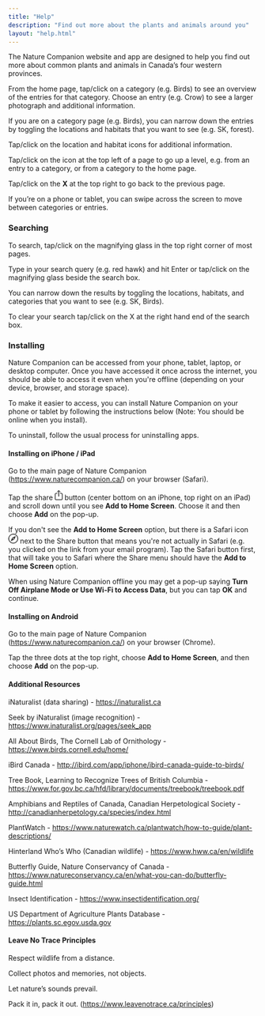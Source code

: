 ```yaml
---
title: "Help"
description: "Find out more about the plants and animals around you"
layout: "help.html"
---
```

The Nature Companion website and app are designed to help you find out more about common plants and animals in Canada’s four western provinces.

From the home page, tap/click on a category (e.g. Birds) to see an overview of the entries for that category. Choose an entry (e.g. Crow) to see a larger photograph and additional information.

If you are on a category page (e.g. Birds), you can narrow down the entries by toggling the locations and habitats that you want to see (e.g. SK, forest).

Tap/click on the location and habitat icons for additional information.

Tap/click on the icon at the top left of a page to go up a level, e.g. from an entry to a category, or from a category to the home page.

Tap/click on the **X** at the top right to go back to the previous page.

If you’re on a phone or tablet, you can swipe across the screen to move between categories or entries.

### Searching

To search, tap/click on the magnifying glass in the top right corner of most pages.

Type in your search query (e.g. red hawk) and hit Enter or tap/click on the magnifying glass beside the search box.

You can narrow down the results by toggling the locations, habitats, and categories that you want to see (e.g. SK, Birds).

To clear your search tap/click on the X at the right hand end of the search box.

### Installing

Nature Companion can be accessed from your phone, tablet, laptop, or desktop computer. Once you have accessed it once across the internet, you should be able to access it even when you're offline (depending on your device, browser, and storage space).

To make it easier to access, you can install Nature Companion on your phone or tablet by following the instructions below (Note: You should be online when you install).

To uninstall, follow the usual process for uninstalling apps.

#### Installing on iPhone / iPad

Go to the main page of Nature Companion (https://www.naturecompanion.ca/) on your browser (Safari).

Tap the share <img src="/images/share.png" height="20px" /> button (center bottom on an iPhone, top right on an iPad) and scroll down until you see **Add to Home Screen**. Choose it and then choose **Add** on the pop-up.

If you don't see the **Add to Home Screen** option, but there is a Safari icon <img src="/images/safari.png" height="20px" /> next to the Share button that means you're not actually in Safari (e.g. you clicked on the link from your email program). Tap the Safari button first, that will take you to Safari where the Share menu should have the **Add to Home Screen** option.

When using Nature Companion offline you may get a pop-up saying **Turn Off Airplane Mode or Use Wi-Fi to Access Data**, but you can tap  **OK** and continue.

#### Installing on Android

Go to the main page of Nature Companion (https://www.naturecompanion.ca/) on your browser (Chrome).

Tap the three dots at the top right, choose **Add to Home Screen**, and then choose **Add** on the pop-up.

#### Additional Resources

iNaturalist (data sharing) - https://inaturalist.ca

Seek by iNaturalist (image recognition) - https://www.inaturalist.org/pages/seek_app  

All About Birds, The Cornell Lab of Ornithology - https://www.birds.cornell.edu/home/ 

iBird Canada - http://ibird.com/app/iphone/ibird-canada-guide-to-birds/ 

Tree Book, Learning to Recognize Trees of British Columbia - https://www.for.gov.bc.ca/hfd/library/documents/treebook/treebook.pdf 

Amphibians and Reptiles of Canada, Canadian Herpetological Society - http://canadianherpetology.ca/species/index.html 

PlantWatch - https://www.naturewatch.ca/plantwatch/how-to-guide/plant-descriptions/ 

Hinterland Who’s Who (Canadian wildlife) - https://www.hww.ca/en/wildlife 

Butterfly Guide, Nature Conservancy of Canada - https://www.natureconservancy.ca/en/what-you-can-do/butterfly-guide.html 

Insect Identification - https://www.insectidentification.org/ 

US Department of Agriculture Plants Database - https://plants.sc.egov.usda.gov

#### Leave No Trace Principles

Respect wildlife from a distance.

Collect photos and memories, not objects.

Let nature’s sounds prevail.

Pack it in, pack it out. (https://www.leavenotrace.ca/principles)

